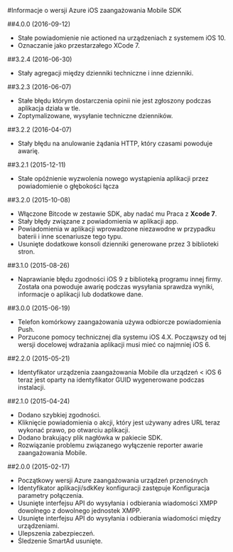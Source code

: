 <properties
    pageTitle="Azure iOS zaangażowania Mobile SDK wersji | Microsoft Azure"
    description="Najnowszych aktualizacji i procedury dla systemu iOS SDK dla zaangażowania Mobile Azure"
    services="mobile-engagement"
    documentationCenter="mobile"
    authors="piyushjo"
    manager="erikre"
    editor="" />

<tags
    ms.service="mobile-engagement"
    ms.workload="mobile"
    ms.tgt_pltfrm="mobile-ios"
    ms.devlang="objective-c"
    ms.topic="article"
    ms.date="09/12/2016"
    ms.author="piyushjo" />

#<a name="azure-mobile-engagement-ios-sdk-release-notes"></a>Informacje o wersji Azure iOS zaangażowania Mobile SDK

##<a name="400-09122016"></a>4.0.0 (2016-09-12)

-   Stałe powiadomienie nie actioned na urządzeniach z systemem iOS 10.
-   Oznaczanie jako przestarzałego XCode 7.

##<a name="324-06302016"></a>3.2.4 (2016-06-30)

-   Stały agregacji między dzienniki techniczne i inne dzienniki.

##<a name="323-06072016"></a>3.2.3 (2016-06-07)

-   Stałe błędu którym dostarczenia opinii nie jest zgłoszony podczas aplikacja działa w tle.
-   Zoptymalizowane, wysyłanie techniczne dzienników.

##<a name="322-04072016"></a>3.2.2 (2016-04-07)

-   Stały błędu na anulowanie żądania HTTP, który czasami powoduje awarię.

##<a name="321-12112015"></a>3.2.1 (2015-12-11)

-   Stałe opóźnienie wyzwolenia nowego wystąpienia aplikacji przez powiadomienie o głębokości łącza

##<a name="320-10082015"></a>3.2.0 (2015-10-08)

-   Włączone Bitcode w zestawie SDK, aby nadać mu Praca z **Xcode 7**.
-   Stały błędy związane z powiadomienia w aplikacji app.
-   Powiadomienia w aplikacji wprowadzone niezawodne w przypadku baterii i inne scenariusze tego typu.
-   Usunięte dodatkowe konsoli dzienniki generowane przez 3 biblioteki stron.

##<a name="310-08262015"></a>3.1.0 (2015-08-26)

-   Naprawianie błędu zgodności iOS 9 z biblioteką programu innej firmy. Została ona powoduje awarię podczas wysyłania sprawdza wyniki, informacje o aplikacji lub dodatkowe dane.

##<a name="300-06192015"></a>3.0.0 (2015-06-19)

-   Telefon komórkowy zaangażowania używa odbiorcze powiadomienia Push.
-   Porzucone pomocy technicznej dla systemu iOS 4.X. Począwszy od tej wersji docelowej wdrażania aplikacji musi mieć co najmniej iOS 6.

##<a name="220-05212015"></a>2.2.0 (2015-05-21)

-   Identyfikator urządzenia zaangażowania Mobile dla urządzeń < iOS 6 teraz jest oparty na identyfikator GUID wygenerowane podczas instalacji.

##<a name="210-04242015"></a>2.1.0 (2015-04-24)

-   Dodano szybkiej zgodności.
-   Kliknięcie powiadomienia o akcji, który jest używany adres URL teraz wykonać prawo, po otwarciu aplikacji.
-   Dodano brakujący plik nagłówka w pakiecie SDK.
-   Rozwiązanie problemu związanego wyłączenie reporter awarie zaangażowania Mobile.

##<a name="200-02172015"></a>2.0.0 (2015-02-17)

-   Początkowy wersji Azure zaangażowania urządzeń przenośnych
-   Identyfikator aplikacji/sdkKey konfiguracji zastępuje Konfiguracja parametry połączenia.
-   Usunięte interfejsu API do wysyłania i odbierania wiadomości XMPP dowolnego z dowolnego jednostek XMPP.
-   Usunięte interfejsu API do wysyłania i odbierania wiadomości między urządzeniami.
-   Ulepszenia zabezpieczeń.
-   Śledzenie SmartAd usunięte.

